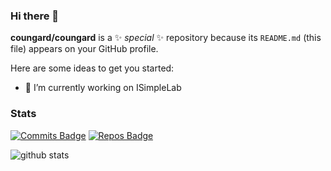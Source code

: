### Hi there 👋

**coungard/coungard** is a ✨ _special_ ✨ repository because its `README.md` (this file) appears on your GitHub profile.

Here are some ideas to get you started:

- 🔭 I’m currently working on ISimpleLab

### Stats

[![Commits Badge](https://badges.pufler.dev/commits/monthly/coungard)](https://badges.pufler.dev)
[![Repos Badge](https://badges.pufler.dev/repos/coungard)](https://badges.pufler.dev)

![github stats](https://github-readme-stats.vercel.app/api?username=coungard&show_icons=true)
